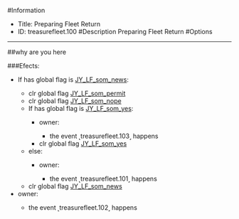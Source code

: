 #Information
 - Title: Preparing Fleet Return
 - ID: treasurefleet.100
#Description
Preparing Fleet Return
#Options

___
##why are you here

###Efects:<ul><li>If has global flag is [JY_LF_som_news](../flags/jy_lf_som_news.md):</li><ul><li>clr global flag [JY_LF_som_permit](../flags/jy_lf_som_permit.md)</li><li>clr global flag [JY_LF_som_nope](../flags/jy_lf_som_nope.md)</li><li>If has global flag is [JY_LF_som_yes](../flags/jy_lf_som_yes.md):</li><ul><li>owner:</li><ul><li>the event ˻treasurefleet.103˼ happens</li></ul><li>clr global flag [JY_LF_som_yes](../flags/jy_lf_som_yes.md)</li></ul><li>else:</li><ul><li>owner:</li><ul><li>the event ˻treasurefleet.101˼ happens</li></ul></ul><li>clr global flag [JY_LF_som_news](../flags/jy_lf_som_news.md)</li></ul><li>owner:</li><ul><li>the event ˻treasurefleet.102˼ happens</li></ul></ul>
